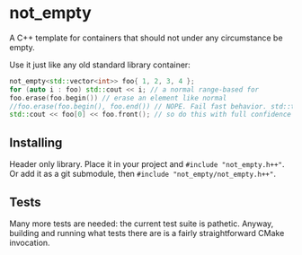 # not_empty
A C++ template for containers that should not under any circumstance be empty.

Use it just like any old standard library container:
```cpp
not_empty<std::vector<int>> foo{ 1, 2, 3, 4 };
for (auto i : foo) std::cout << i; // a normal range-based for
foo.erase(foo.begin()) // erase an element like normal
//foo.erase(foo.begin(), foo.end()) // NOPE. Fail fast behavior. std::terminate will be called if you try this
std::cout << foo[0] << foo.front(); // so do this with full confidence that the element exists :)
```

## Installing
Header only library. Place it in your project and `#include "not_empty.h++"`. Or add it as a git submodule, then `#include "not_empty/not_empty.h++"`.

## Tests
Many more tests are needed: the current test suite is pathetic. Anyway, building and running what tests there are is a fairly straightforward CMake invocation.
